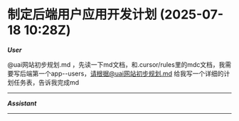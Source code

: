 <!-- Generated by SpecStory -->

# 制定后端用户应用开发计划 (2025-07-18 10:28Z)

_**User**_

@uai网站初步规划.md ，先读一下md文档，和.cursor/rules里的mdc文档，我需要写后端第一个app--users，请根据@uai网站初步规划.md 给我写一个详细的计划任务表，告诉我完成md

---

_**Assistant**_



---

